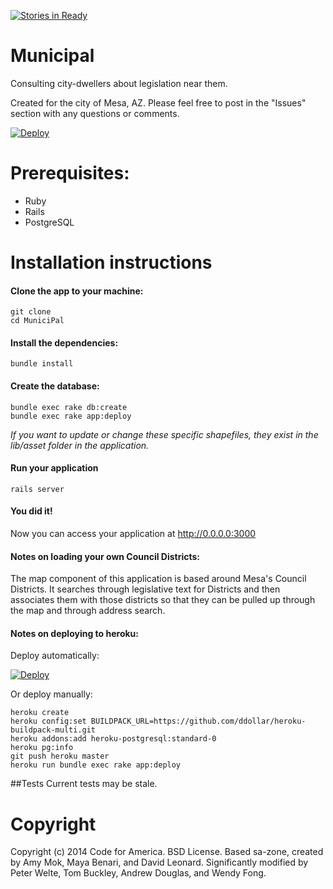 [![Stories in Ready](https://badge.waffle.io/codeforamerica/municipal.png?label=ready&title=Ready)](https://waffle.io/codeforamerica/municipal)

# Municipal

Consulting city-dwellers about legislation near them.

Created for the city of Mesa, AZ. Please feel free to post in the "Issues" section with any questions or comments.

[![Deploy](https://www.herokucdn.com/deploy/button.png)](https://heroku.com/deploy)

# Prerequisites:

* Ruby
* Rails
* PostgreSQL 

# Installation instructions

#### Clone the app to your machine:

    git clone
    cd MuniciPal

#### Install the dependencies:

    bundle install

#### Create the database:

    bundle exec rake db:create
    bundle exec rake app:deploy

*If you want to update or change these specific shapefiles, they exist in the lib/asset folder in the application.*

#### Run your application

    rails server

#### You did it!

Now you can access your application at http://0.0.0.0:3000

#### Notes on loading your own Council Districts:

The map component of this application is based around Mesa's Council Districts. It searches through legislative text for Districts and then associates them with those districts so that they can be pulled up through the map and through address search. 

#### Notes on deploying to heroku:

Deploy automatically:

[![Deploy](https://www.herokucdn.com/deploy/button.png)](https://heroku.com/deploy)

Or deploy manually:

	heroku create
	heroku config:set BUILDPACK_URL=https://github.com/ddollar/heroku-buildpack-multi.git
	heroku addons:add heroku-postgresql:standard-0
	heroku pg:info
	git push heroku master
	heroku run bundle exec rake app:deploy

##Tests
 Current tests may be stale.

# Copyright

Copyright (c) 2014 Code for America. BSD License.
Based sa-zone, created by Amy Mok, Maya Benari, and David Leonard.
Significantly modified by Peter Welte, Tom Buckley, Andrew Douglas, and Wendy Fong.
